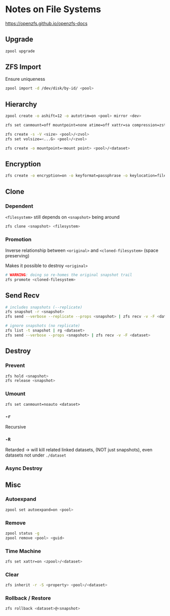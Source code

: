 # Notes on File Systems

https://openzfs.github.io/openzfs-docs

## Upgrade

```bash
zpool upgrade
```

## ZFS Import

Ensure uniqueness

```bash
zpool import -d /dev/disk/by-id/ <pool>
```

## Hierarchy

```bash
zpool create -o ashift=12 -o autotrim=on <pool> mirror <dev>
```

```bash
zfs set canmount=off mountpoint=none atime=off xattr=sa compression=zstd dnodesize=auto <pool>
```

```bash
zfs create -s -V <size> <pool>/<zvol>
zfs set volsize=<...G> <pool>/<zvol>
```

```bash
zfs create -o mountpoint=<mount point> <pool>/<dataset>
```

## Encryption

```bash
zfs create -o encryption=on -o keyformat=passphrase -o keylocation=file:///var/lib/local/zfs/... <pool>/<dataset>
```

## Clone

### Dependent

`<filesystem>` still depends on `<snapshot>` being around

```bash
zfs clone <snapshot> <filesystem>
```

### Promotion

Inverse relationship between `<original>` and `<cloned-filesystem>` (space preserving)

Makes it possible to destroy `<original>`

```bash
# WARNING: doing so re-homes the original snapshot trail
zfs promote <cloned-filesystem>
```

## Send Recv

```bash
# includes snapshots (--replicate)
zfs snapshot -r <snapshot>
zfs send --verbose --replicate --props <snapshot> | zfs recv -v -F <dataset>
```

```bash
# ignore snapshots (no replicate)
zfs list -t snapshot | rg <dataset>
zfs send --verbose --props <snapshot> | zfs recv -v -F <dataset>
```

## Destroy

### Prevent

```bash
zfs hold <snapshot>
zfs release <snapshot>
```

### Umount

```
zfs set canmount=noauto <dataset>
```

### `-r`

Recursive

### `-R`

Retarded -> will kill related linked datasets, (NOT just snapshots), even datasets not under `./dataset`

### Async Destroy

## Misc

### Autoexpand

```bash
zpool set autoexpand=on <pool>
```

### Remove

```bash
zpool status -g
zpool remove <pool> <guid>
```

### Time Machine

```bash
zfs set xattr=on <zpool>/<dataset>
```

### Clear

```bash
zfs inherit -r -S <property> <pool>/<dataset>
```

### Rollback / Restore

```bash
zfs rollback <dataset>@<snapshot>
```

